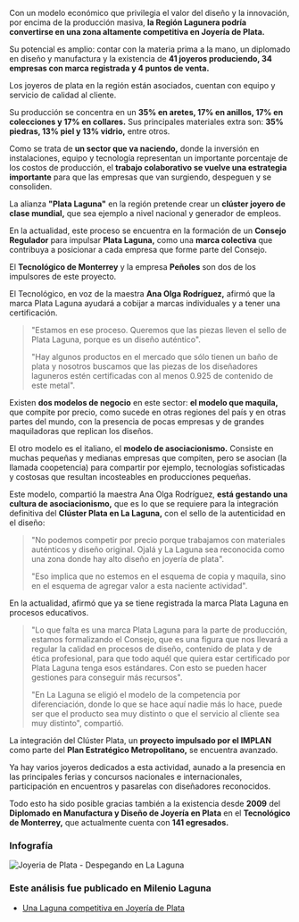 Con un modelo económico que privilegia el valor del diseño y la innovación, por encima de la producción masiva, **la Región Lagunera podría convertirse en una zona altamente competitiva en Joyería de Plata.**

Su potencial es amplio: contar con la materia prima a la mano, un diplomado en diseño y manufactura y la existencia de **41 joyeros produciendo, 34 empresas con marca registrada y 4 puntos de venta.**

Los joyeros de plata en la región están asociados, cuentan con equipo y servicio de calidad al cliente.

Su producción se concentra en un **35% en aretes, 17% en anillos, 17% en colecciones y 17% en collares.** Sus principales materiales extra son: **35% piedras, 13% piel y 13% vidrio,** entre otros.

Como se trata de **un sector que va naciendo,** donde la inversión en instalaciones, equipo y tecnología representan un importante porcentaje de los costos de producción, el **trabajo colaborativo se vuelve una estrategia importante** para que las empresas que van surgiendo, despeguen y se consoliden.

La alianza **"Plata Laguna"** en la región pretende crear un **clúster joyero de clase mundial,** que sea ejemplo a nivel nacional y generador de empleos.

En la actualidad, este proceso se encuentra en la formación de un **Consejo Regulador** para impulsar **Plata Laguna,** como una **marca colectiva** que contribuya a posicionar a cada empresa que forme parte del Consejo.

El **Tecnológico de Monterrey** y la empresa **Peñoles** son dos de los impulsores de este proyecto.

El Tecnológico, en voz de la maestra **Ana Olga Rodríguez,** afirmó que la marca Plata Laguna ayudará a cobijar a marcas individuales y a tener una certificación.

> "Estamos en ese proceso. Queremos que las piezas lleven el sello de Plata Laguna, porque es un diseño auténtico".
>
> "Hay algunos productos en el mercado que sólo tienen un baño de plata y nosotros buscamos que las piezas de los diseñadores laguneros estén certificadas con al menos 0.925 de contenido de este metal".

Existen **dos modelos de negocio** en este sector: **el modelo que maquila,** que compite por precio, como sucede en otras regiones del país y en otras partes del mundo, con la presencia de pocas empresas y de grandes maquiladoras que replican los diseños.

El otro modelo es el italiano, el **modelo de asociacionismo.** Consiste en muchas pequeñas y medianas empresas que compiten, pero se asocian (la llamada coopetencia) para compartir por ejemplo, tecnologías sofisticadas y costosas que resultan incosteables en producciones pequeñas.

Este modelo, compartió la maestra Ana Olga Rodríguez, **está gestando una cultura de asociacionismo,** que es lo que se requiere para la integración definitiva del **Clúster Plata en La Laguna,** con el sello de la autenticidad en el diseño:

> "No podemos competir por precio porque trabajamos con materiales auténticos y diseño original. Ojalá y La Laguna sea reconocida como una zona donde hay alto diseño en joyería de plata".
>
> "Eso implica que no estemos en el esquema de copia y maquila, sino en el esquema de agregar valor a esta naciente actividad".

En la actualidad, afirmó que ya se tiene registrada la marca Plata Laguna en procesos educativos.

> "Lo que falta es una marca Plata Laguna para la parte de producción, estamos formalizando el Consejo, que es una figura que nos llevará a regular la calidad en procesos de diseño, contenido de plata y de ética profesional, para que todo aquél que quiera estar certificado por Plata Laguna tenga esos estándares. Con esto se pueden hacer gestiones para conseguir más recursos".
>
> "En La Laguna se eligió el modelo de la competencia por diferenciación, donde lo que se hace aquí nadie más lo hace, puede ser que el producto sea muy distinto o que el servicio al cliente sea muy distinto", compartió.

La integración del Clúster Plata, un **proyecto impulsado por el IMPLAN** como parte del **Plan Estratégico Metropolitano,** se encuentra avanzado.

Ya hay varios joyeros dedicados a esta actividad, aunado a la presencia en las principales ferias y concursos nacionales e internacionales, participación en encuentros y pasarelas con diseñadores reconocidos.

Todo esto ha sido posible gracias también a la existencia desde **2009** del **Diplomado en Manufactura y Diseño de Joyería en Plata** en el **Tecnológico de Monterrey,** que actualmente cuenta con **141 egresados.**

### Infografía

<img class="img-responsive" src="una-laguna-competitiva-en-joyeria-de-plata/joyeria-de-plata-despegando-en-la-laguna.jpg" alt="Joyeria de Plata - Despegando en La Laguna">

### Este análisis fue publicado en Milenio Laguna

* [Una Laguna competitiva en Joyería de Plata](http://www.milenio.com/negocios/IMPLAN_Torreon-Joyeria_de_plata-Marca_Plata_Laguna-Cluster_Joyero_Laguna_0_620937997.html)
